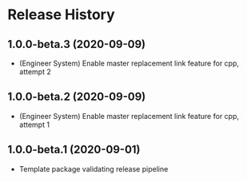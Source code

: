 # Release History
## 1.0.0-beta.3 (2020-09-09)

* (Engineer System) Enable master replacement link feature for cpp, attempt 2

## 1.0.0-beta.2 (2020-09-09)

* (Engineer System) Enable master replacement link feature for cpp, attempt 1

## 1.0.0-beta.1 (2020-09-01)

* Template package validating release pipeline
